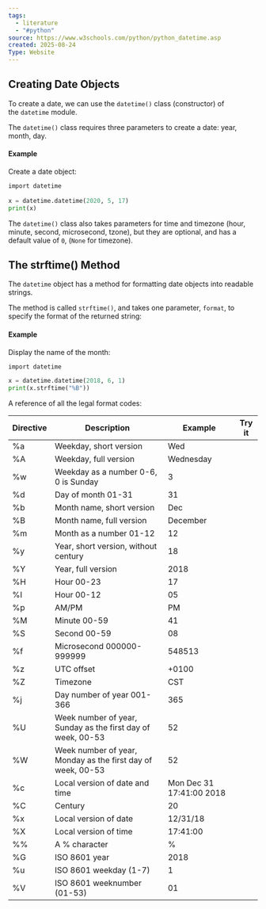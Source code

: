 ```yaml
---
tags:
  - literature
  - "#python"
source: https://www.w3schools.com/python/python_datetime.asp
created: 2025-08-24
Type: Website
---
```

## Creating Date Objects

To create a date, we can use the `datetime()` class (constructor) of the `datetime` module.

The `datetime()` class requires three parameters to create a date: year, month, day.

#### Example

Create a date object:
```python
import datetime  
  
x = datetime.datetime(2020, 5, 17)  
print(x)
```
The `datetime()` class also takes parameters for time and timezone (hour, minute, second, microsecond, tzone), but they are optional, and has a default value of `0`, (`None` for timezone).

## The strftime() Method

The `datetime` object has a method for formatting date objects into readable strings.

The method is called `strftime()`, and takes one parameter, `format`, to specify the format of the returned string:

#### Example

Display the name of the month:
```python
import datetime  

x = datetime.datetime(2018, 6, 1)  
print(x.strftime("%B"))
```

A reference of all the legal format codes:

|Directive|Description|Example|Try it|
|---|---|---|---|
|%a|Weekday, short version|Wed||
|%A|Weekday, full version|Wednesday||
|%w|Weekday as a number 0-6, 0 is Sunday|3||
|%d|Day of month 01-31|31||
|%b|Month name, short version|Dec||
|%B|Month name, full version|December||
|%m|Month as a number 01-12|12||
|%y|Year, short version, without century|18||
|%Y|Year, full version|2018||
|%H|Hour 00-23|17||
|%I|Hour 00-12|05||
|%p|AM/PM|PM||
|%M|Minute 00-59|41||
|%S|Second 00-59|08||
|%f|Microsecond 000000-999999|548513||
|%z|UTC offset|+0100||
|%Z|Timezone|CST||
|%j|Day number of year 001-366|365||
|%U|Week number of year, Sunday as the first day of week, 00-53|52||
|%W|Week number of year, Monday as the first day of week, 00-53|52||
|%c|Local version of date and time|Mon Dec 31 17:41:00 2018||
|%C|Century|20||
|%x|Local version of date|12/31/18||
|%X|Local version of time|17:41:00||
|%%|A % character|%||
|%G|ISO 8601 year|2018||
|%u|ISO 8601 weekday (1-7)|1||
|%V|ISO 8601 weeknumber (01-53)|01|